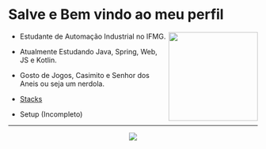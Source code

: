 # Salve e Bem vindo ao meu perfil
<div style = "inline-block">
  <img height = "180em" align = "right" src = "https://github-readme-stats.vercel.app/api?username=MatheusHachiman&count_private=true&show_icons=true&icon_color=774ede&title_color=6200ff&text_color=4802f7&bg_color=000000&border_radius=15px&border_color=4802f7"/>
  
- Estudante de Automação Industrial no IFMG. <br>
  
- Atualmente Estudando Java, Spring, Web, JS e Kotlin. <br>
  
- Gosto de Jogos, Casimito e Senhor dos Aneis ou seja um nerdola. <br>
  
- [Stacks](https://gist.github.com/MatheusHachiman/7713bd0bf03ed365690146026b51bebc "Stacks") <br>
 
- Setup (Incompleto) <br>
  
</div> 

<hr class="rounded"/>

<p align = "center">
 <a href = "https://open.spotify.com/user/mathswhiler?si=96786ed5855c48dc">
 <img src = "https://img.shields.io/badge/Spotify-1ED760?&style=for-the-badge&logo=spotify&logoColor=white">
 </a>
</p>


